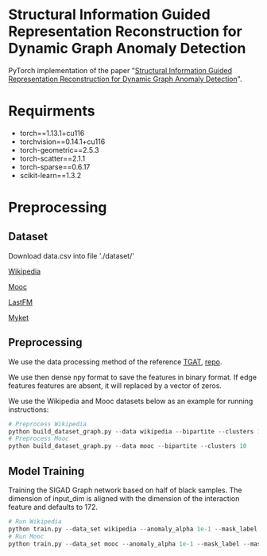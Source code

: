 # Structural Information Guided Representation Reconstruction for Dynamic Graph Anomaly Detection

PyTorch implementation of the paper "[Structural Information Guided Representation Reconstruction for Dynamic Graph Anomaly Detection]()".

#  Requirments
+ torch==1.13.1+cu116
+ torchvision==0.14.1+cu116
+ torch-geometric==2.5.3
+ torch-scatter==2.1.1
+ torch-sparse==0.6.17
+ scikit-learn==1.3.2

# Preprocessing

## Dataset
Download data.csv into file './dataset/'  
  
[Wikipedia](http://snap.stanford.edu/jodie/wikipedia.csv)  

[Mooc](http://snap.stanford.edu/jodie/mooc.csv)

[LastFM](https://snap.stanford.edu/jodie/lastfm.csv)

[Myket](https://github.com/erfanloghmani/myket-android-application-market-dataset)

## Preprocessing
We use the data processing method of the reference [TGAT](https://openreview.net/pdf?id=rJeW1yHYwH), [repo](https://github.com/StatsDLMathsRecomSys/Inductive-representation-learning-on-temporal-graphs#inductive-representation-learning-on-temporal-graphs-iclr-2020).  

We use then dense npy format to save the features in binary format. If edge features features are absent, it will replaced by a vector of zeros. 

We use the Wikipedia and Mooc datasets below as an example for running instructions:
```python
# Preprocess Wikipedia
python build_dataset_graph.py --data wikipedia --bipartite --clusters 10
# Preprocess Mooc
python build_dataset_graph.py --data mooc --bipartite --clusters 10
```
## Model Training

Training the SIGAD Graph network based on half of black samples. The dimension of input_dim is aligned with the dimension of the interaction feature and defaults to 172.
```python
# Run Wikipedia
python train.py --data_set wikipedia --anomaly_alpha 1e-1 --mask_label --mask_ratio 0.5
# Run Mooc
python train.py --data_set mooc --anomaly_alpha 1e-1 --mask_label --mask_ratio 0.5 --input_dim 4
```


